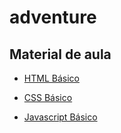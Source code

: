 # adventure

## Material de aula
- [HTML Básico](https://developer.mozilla.org/pt-BR/docs/Learn/Getting_started_with_the_web/HTML_basics)

- [CSS Básico](https://developer.mozilla.org/pt-BR/docs/Learn/Getting_started_with_the_web/CSS_basics)

- [Javascript Básico](https://developer.mozilla.org/pt-BR/docs/Learn/Getting_started_with_the_web/JavaScript_basics)
